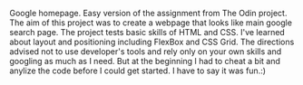 Google homepage. Easy version of the assignment from The Odin project.
The aim of this project was to create a webpage that looks like main google search page. The project tests basic skills of HTML and CSS. I've learned about layout and positioning including FlexBox and CSS Grid. The directions advised not to use developer's tools and rely only on your own skills and googling as much as I need. But at the beginning I had to cheat a bit and anylize the code before I could get started.
I have to say it was fun.:)
